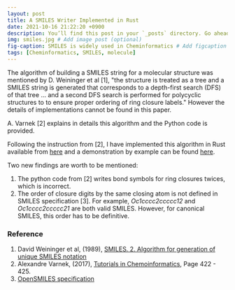 ```yaml
---
layout: post
title: A SMILES Writer Implemented in Rust
date: 2021-10-16 21:22:20 +0900
description: You’ll find this post in your `_posts` directory. Go ahead and edit it and re-build the site to see your changes. # Add post description (optional)
img: smiles.jpg # Add image post (optional)
fig-caption: SMILES is widely used in Cheminformatics # Add figcaption (optional)
tags: [Cheminformatics, SMILES, molecule]
---
```


The algorithm of building a SMILES string for a molecular structure was mentioned by D. Weininger et al [1], "the structure is treated as a tree and a SMILES string is generated that corresponds to a depth-first search (DFS) of that tree ... and a second
DFS search is performed for polycyclic structures to to ensure proper ordering of ring closure labels." However the details of implementations cannot be found in this paper. 

A. Varnek [2] explains in details this algorithm and the Python code is provided.

Following the instruction from [2], I have implemented this algorithm in Rust available from [here](https://github.com/chiral-data/rust-chem/blob/main/src/smiles_writer.rs) and a demonstration by example can be found [here](https://vj8hk.csb.app/smiles).

Two new findings are worth to be mentioned:
1. The python code from [2] writes bond symbols for ring closures twices, which is incorrect.  
2. The order of closure digits by the same closing atom is not defined in SMILES specification [3]. For example, _Oc1cccc2ccccc12_ and _Oc1cccc2ccccc21_ are both valid SMILES. However, for canonical SMILES, this order has to be definitive.


### Reference 
1. David Weininger et al, (1989), [SMILES. 2. Algorithm for generation of unique SMILES notation](https://pubs.acs.org/doi/pdf/10.1021/ci00062a008) 
2. Alexandre Varnek, (2017), [Tutorials in Chemoinformatics](https://www.google.co.jp/books/edition/Tutorials_in_Chemoinformatics/L8toswEACAAJ?hl=en), Page 422 - 425.
3. [OpenSMILES specification](http://opensmiles.org/opensmiles.html)